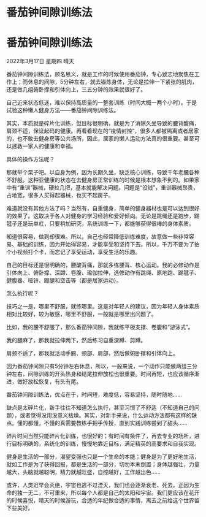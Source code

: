 # 番茄钟间隙训练法


# 番茄钟间隙训练法

2022年3月17日
星期四
晴天

番茄钟间隙训练法，顾名思义，就是工作的时候使用番茄钟，专心致志地聚焦在工作上；而休息的间隙，5分钟左右，就去锻炼身体，无论是拉伸一下紧张的肌肉，还是做几组俯卧撑和引体向上，三五分钟的效果就很好了。

自己近来状态低迷，难以保持高质量的一整套训练（时间大概一两个小时）。于是试验这种懒人健身方法——番茄钟间隙训练法。

其实，本质就是碎片化训练，但目标很明确，就是为了消除久坐导致的腰背酸痛，肩颈不适，保证起码的健康。再看看现在的“疫情封控”，很多人都被隔离或者居家的，也不敢去健身房等公共场所，因此，居家的懒人运动方法真的很重要。甚至可以拯救一家人的健康和幸福。

具体的操作方法呢？

那就举个栗子吧。以自身为例，因为长期久坐，缺乏核心训练，导致千年老腰各种不舒服。这种亚健康的状态在去健身房正常训练的时候是根本想象不到的。如果家中有“重训”器械，硬拉几把，基本就能解决问题。问题是“没钱”，重训器械昂贵，占地宽，很多人买得起器械，也买不起房子。

难道就没有其他方法了吗？当然有，自重健身，简单的健身器材也是可以达到很好的效果了。这取决于各人对健身的学习经验和爱好倾向。无论是跳绳还是跑步，踢毽子还是玩单杠，只要稍加研究，系统训练一下，都能够获得很棒的身体素质。

知道很容易，做到却很难。所以，自己也经常降低训练难度，故意做一些非常容易、基础的训练，因为开始得容易，才能享受和坚持下去。所以，千万不要为了拍个小视频打个卡，而忘记了享受运动，享受生活的乐趣。

自己的目标还是很明确的，腰酸背痛，那就多练腰背、核心运动。我的必修动作是引体向上、俯卧撑、深蹲、卷腹、瑜伽拉伸，选修动作有跳绳、原地跑、踢毽子、健腹器、哑铃、踢腿和空击等（都是居家运动）。

怎么执行呢？

技巧之一是，哪里不舒服，就练哪里。这是对年轻人的建议，因为年轻人身体素质相对比较好，较为敏感，哪里不舒服，一般就是哪里出问题了。

比如，我的腰不舒服了，那么番茄钟间隙，我就练平板支撑、卷腹和“游泳式”。

我的腿麻了，那我就拉伸两下，然后练习自重深蹲、剪蹲。

肩颈不适了，那我就活动手腕、颈部、肩部，然后做俯卧撑和引体向上。

因为番茄钟间隙只有5分钟左右休息，所以，一般来说，一个动作只能做两组三分钟左右，间隙训练的开头热身和结尾拉伸放松也很重要。时间再短，也应该循序渐进，做好放松恢复，有头有尾。

番茄钟间隙训练法，优点在于，时间短，难度低，容易坚持，随时随地……

缺点是太碎片化，新手往往不知道怎么执行，甚至习惯了不舒适（不知道自己的问题），或者觉得没用没意义枯燥。其实，对新手来说，什么运动方法都有这样的缺点。懂的都懂，不懂的真需要教练手把手传授，直到实践训练尝到了甜头……

碎片时间当然只能碎片化训练，也很好的；有时间有条件了，再去专业的场所，进行目标明确的，系统化的训练，慢慢地靠近目标，满足精英的高要求和自我实现。

健身是生活的一部分，渴望变强也只是一个生命的本能；健身是为了更好地生活，就如工作是为了获得回报，都是生活的一部分，切勿本末倒置；身体越强壮，力量越大，头脑就越聪明，精力就越旺盛，自控越好，工作越出色……

或许，人类迟早会灭绝，宇宙也逃不过湮灭，我们也会逐渐衰老、死去。正因为生命的独一无二，不可重来，所以每个人都是自己的太阳和宇宙。我们更应该在花开的时候喜悦，晴天的时候游玩，合适的年纪做合适的事情，离去之前给这个世界留下些美好。


